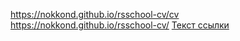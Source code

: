 https://nokkond.github.io/rsschool-cv/cv
https://nokkond.github.io/rsschool-cv/
[Текст ссылки](адрес "https://nokkond.github.io/rsschool-cv/cv")